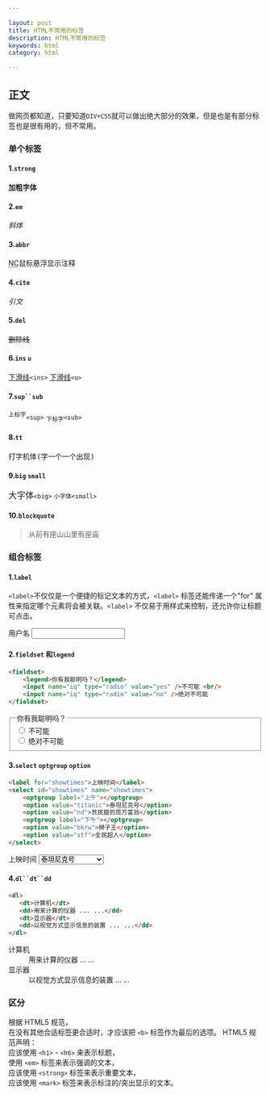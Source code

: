 ```yaml
---

layout: post
title: HTML不常用的标签
description: HTML不常用的标签
keywords: html
category: html

---
```


## 正文

做网页都知道，只要知道`DIV+CSS`就可以做出绝大部分的效果，但是也是有部分标签也是很有用的，但不常用。

### 单个标签

#### 1.`strong`

<strong>加粗字体</strong>

#### 2.`em`

<em>斜体</em>

#### 3.`abbr`

<abbr title="脑残">NC</abbr>鼠标悬浮显示注释

#### 4.`cite`

<cite>引文</cite>

#### 5.`del`

<del>删除线</del>

#### 6.`ins` `u`

<ins>下滑线</ins>`<ins>` <u>下滑线</u>`<u>`

#### 7.`sup``sub`

<sup>上标字</sup>`<sup>` <sub>下标字</sub>`<sub>`

#### 8.`tt`

<tt>打字机体(字一个一个出现)</tt>

#### 9.`big` `small`

<big>大字体</big>`<big>` <small>小字体</small>`<small>`

#### 10.`blockquote`

<blockquote>
从前有座山山里有座庙
</blockquote>

### 组合标签

#### 1.`label` 

`<label>`不仅仅是一个便捷的标记文本的方式，`<label>` 标签还能传递一个"for" 属性来指定哪个元素将会被关联。`<label>` 不仅易于用样式来控制，还允许你让标题可点击。

<label for="username">用户名</label> 
<input id="username" type="text" />

#### 2.`fieldset` 和`legend`

```html
<fieldset> 
    <legend>你有我聪明吗？</legend> 
    <input name="iq" type="radio" value="yes" />不可能 <br/>
    <input name="iq" type="radio" value="no" />绝对不可能 
</fieldset> 
```

<fieldset> 
    <legend>你有我聪明吗？</legend> 
    <input name="iq" type="radio" value="yes" /> 不可能 <br/>
    <input name="iq" type="radio" value="no" /> 绝对不可能 
</fieldset> 

#### 3.`select` `optgroup` `option` 

```html
<label for="showtimes">上映时间</label> 
<select id="showtimes" name="showtimes"> 
    <optgroup label="上午"></optgroup> 
    <option value="titanic">泰坦尼克号</option> 
    <option value="nd">贫民窟的百万富翁</option> 
    <optgroup label="下午"></optgroup> 
    <option value="bkrw">狮子王</option> 
    <option value="stf">全民超人</option> 
</select>
```

<label for="showtimes">上映时间</label> 
<select id="showtimes" name="showtimes"> 
    <optgroup label="上午"></optgroup> 
    <option value="titanic">泰坦尼克号</option> 
    <option value="nd">贫民窟的百万富翁</option> 
    <optgroup label="下午"></optgroup> 
    <option value="bkrw">狮子王</option> 
    <option value="stf">全民超人</option> 
</select>

#### 4.`dl``dt``dd`

```html
<dl>
   <dt>计算机</dt>
   <dd>用来计算的仪器 ... ...</dd>
   <dt>显示器</dt>
   <dd>以视觉方式显示信息的装置 ... ...</dd>
</dl>
```

<dl>
   <dt>计算机</dt>
   <dd>用来计算的仪器 ... ...</dd>
   <dt>显示器</dt>
   <dd>以视觉方式显示信息的装置 ... ...</dd>
</dl>

### 区分

根据 HTML5 规范，  
在没有其他合适标签更合适时，才应该把 `<b>` 标签作为最后的选项。
HTML5 规范声明：  
应该使用 `<h1>` - `<h6>` 来表示标题，  
使用 `<em>` 标签来表示强调的文本，  
应该使用 `<strong>` 标签来表示重要文本，  
应该使用 `<mark>` 标签来表示标注的/突出显示的文本。




